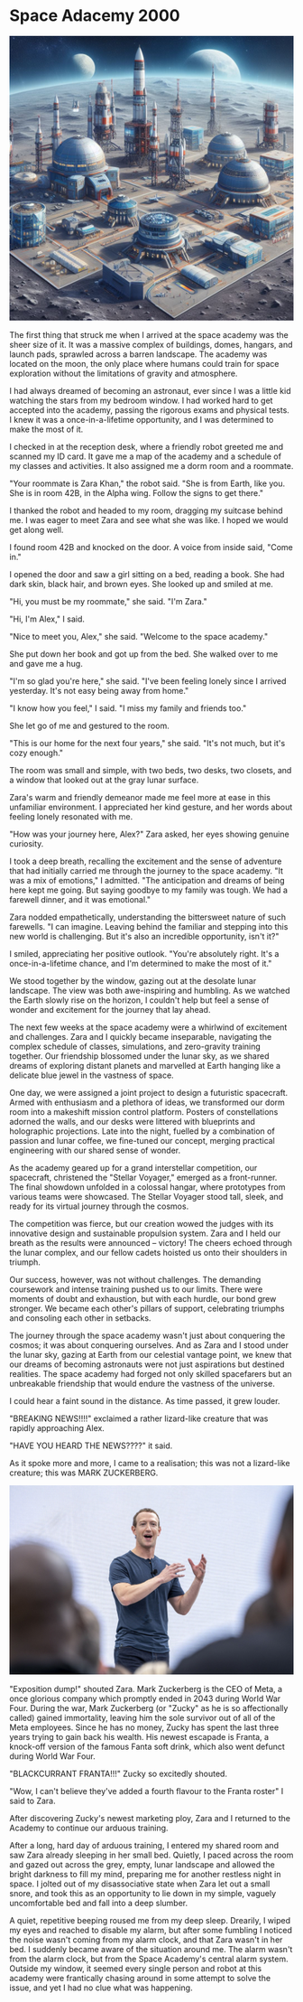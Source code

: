 # Space Adacemy 2000

![alt text](space-academy.jpeg "Space academy landscape")

The first thing that struck me when I arrived at the space academy was the sheer size of it. It was a massive complex of buildings, domes, hangars, and launch pads, sprawled across a barren landscape. The academy was located on the moon, the only place where humans could train for space exploration without the limitations of gravity and atmosphere.

I had always dreamed of becoming an astronaut, ever since I was a little kid watching the stars from my bedroom window. I had worked hard to get accepted into the academy, passing the rigorous exams and physical tests. I knew it was a once-in-a-lifetime opportunity, and I was determined to make the most of it.

I checked in at the reception desk, where a friendly robot greeted me and scanned my ID card. It gave me a map of the academy and a schedule of my classes and activities. It also assigned me a dorm room and a roommate.

"Your roommate is Zara Khan," the robot said. "She is from Earth, like you. She is in room 42B, in the Alpha wing. Follow the signs to get there."

I thanked the robot and headed to my room, dragging my suitcase behind me. I was eager to meet Zara and see what she was like. I hoped we would get along well.

I found room 42B and knocked on the door. A voice from inside said, "Come in."

I opened the door and saw a girl sitting on a bed, reading a book. She had dark skin, black hair, and brown eyes. She looked up and smiled at me.

"Hi, you must be my roommate," she said. "I'm Zara."

"Hi, I'm Alex," I said.

"Nice to meet you, Alex," she said. "Welcome to the space academy."

She put down her book and got up from the bed. She walked over to me and gave me a hug.

"I'm so glad you're here," she said. "I've been feeling lonely since I arrived yesterday. It's not easy being away from home."

"I know how you feel," I said. "I miss my family and friends too."

She let go of me and gestured to the room.

"This is our home for the next four years," she said. "It's not much, but it's cozy enough."

The room was small and simple, with two beds, two desks, two closets, and a window that looked out at the gray lunar surface.

Zara's warm and friendly demeanor made me feel more at ease in this unfamiliar environment. I appreciated her kind gesture, and her words about feeling lonely resonated with me.

"How was your journey here, Alex?" Zara asked, her eyes showing genuine curiosity.

I took a deep breath, recalling the excitement and the sense of adventure that had initially carried me through the journey to the space academy. "It was a mix of emotions," I admitted. "The anticipation and dreams of being here kept me going. But saying goodbye to my family was tough. We had a farewell dinner, and it was emotional."

Zara nodded empathetically, understanding the bittersweet nature of such farewells. "I can imagine. Leaving behind the familiar and stepping into this new world is challenging. But it's also an incredible opportunity, isn't it?"

I smiled, appreciating her positive outlook. "You're absolutely right. It's a once-in-a-lifetime chance, and I'm determined to make the most of it."

We stood together by the window, gazing out at the desolate lunar landscape. The view was both awe-inspiring and humbling. As we watched the Earth slowly rise on the horizon, I couldn't help but feel a sense of wonder and excitement for the journey that lay ahead.

The next few weeks at the space academy were a whirlwind of excitement and challenges. Zara and I quickly became inseparable, navigating the complex schedule of classes, simulations, and zero-gravity training together. Our friendship blossomed under the lunar sky, as we shared dreams of exploring distant planets and marvelled at Earth hanging like a delicate blue jewel in the vastness of space.

One day, we were assigned a joint project to design a futuristic spacecraft. Armed with enthusiasm and a plethora of ideas, we transformed our dorm room into a makeshift mission control platform. Posters of constellations adorned the walls, and our desks were littered with blueprints and holographic projections. Late into the night, fuelled by a combination of passion and lunar coffee, we fine-tuned our concept, merging practical engineering with our shared sense of wonder.

As the academy geared up for a grand interstellar competition, our spacecraft, christened the "Stellar Voyager," emerged as a front-runner. The final showdown unfolded in a colossal hangar, where prototypes from various teams were showcased. The Stellar Voyager stood tall, sleek, and ready for its virtual journey through the cosmos.

The competition was fierce, but our creation wowed the judges with its innovative design and sustainable propulsion system. Zara and I held our breath as the results were announced – victory! The cheers echoed through the lunar complex, and our fellow cadets hoisted us onto their shoulders in triumph.

Our success, however, was not without challenges. The demanding coursework and intense training pushed us to our limits. There were moments of doubt and exhaustion, but with each hurdle, our bond grew stronger. We became each other's pillars of support, celebrating triumphs and consoling each other in setbacks.

The journey through the space academy wasn't just about conquering the cosmos; it was about conquering ourselves. And as Zara and I stood under the lunar sky, gazing at Earth from our celestial vantage point, we knew that our dreams of becoming astronauts were not just aspirations but destined realities. The space academy had forged not only skilled spacefarers but an unbreakable friendship that would endure the vastness of the universe.

I could hear a faint sound in the distance. As time passed, it grew louder.

"BREAKING NEWS!!!!" exclaimed a rather lizard-like creature that was rapidly approaching Alex.

"HAVE YOU HEARD THE NEWS????" it said.

As it spoke more and more, I came to a realisation; this was not a lizard-like creature; this was MARK ZUCKERBERG.

![Zucky](images/mark_zucky.jpeg "Mark Zucky")

"Exposition dump!" shouted Zara.
Mark Zuckerberg is the CEO of Meta, a once glorious company which promptly ended in 2043 during World War Four.
During the war, Mark Zuckerberg (or "Zucky" as he is so affectionally called) gained immortality, leaving him the sole survivor out of all of the Meta employees.
Since he has no money, Zucky has spent the last three years trying to gain back his wealth. His newest escapade is Franta, a knock-off version of the famous Fanta soft drink, which also went defunct during World War Four.

"BLACKCURRANT FRANTA!!!" Zucky so excitedly shouted.

"Wow, I can't believe they've added a fourth flavour to the Franta roster" I said to Zara.

After discovering Zucky's newest marketing ploy, Zara and I returned to the Academy to continue our arduous training.

After a long, hard day of arduous training, I entered my shared room and saw Zara already sleeping in her small bed. Quietly, I paced across the room and gazed out across the grey, empty, lunar landscape and allowed the bright darkness to fill my mind, preparing me for another restless night in space. I jolted out of my disassociative state when Zara let out a small snore, and took this as an opportunity to lie down in my simple, vaguely uncomfortable bed and fall into a deep slumber. 

A quiet, repetitive beeping roused me from my deep sleep. Drearily, I wiped my eyes and reached to disable my alarm, but after some fumbling I noticed the noise wasn't coming from my alarm clock, and that Zara wasn't in her bed. I suddenly became aware of the situation around me. The alarm wasn't from the alarm clock, but from the Space Academy's central alarm system. Outside my window, it seemed every single person and robot at this academy were frantically chasing around in some attempt to solve the issue, and yet I had no clue what was happening.
